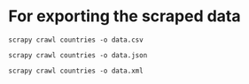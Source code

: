 # For exporting the scraped data 

```
scrapy crawl countries -o data.csv
```

```
scrapy crawl countries -o data.json
```

```
scrapy crawl countries -o data.xml
```


